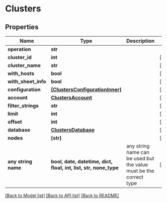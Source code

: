 # Clusters


## Properties
Name | Type | Description | Notes
------------ | ------------- | ------------- | -------------
**operation** | **str** |  | 
**cluster_id** | **int** |  | [optional] 
**cluster_name** | **str** |  | [optional] 
**with_hosts** | **bool** |  | [optional] 
**with_sheet_info** | **bool** |  | [optional] 
**configuration** | [**[ClustersConfigurationInner]**](ClustersConfigurationInner.md) |  | [optional] 
**account** | [**ClustersAccount**](ClustersAccount.md) |  | [optional] 
**filter_strings** | **str** |  | [optional] 
**limit** | **int** |  | [optional] 
**offset** | **int** |  | [optional] 
**database** | [**ClustersDatabase**](ClustersDatabase.md) |  | [optional] 
**nodes** | **[str]** |  | [optional] 
**any string name** | **bool, date, datetime, dict, float, int, list, str, none_type** | any string name can be used but the value must be the correct type | [optional]

[[Back to Model list]](../README.md#documentation-for-models) [[Back to API list]](../README.md#documentation-for-api-endpoints) [[Back to README]](../README.md)


